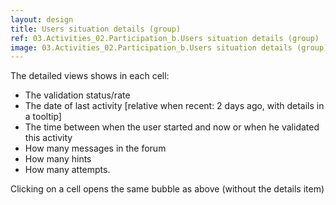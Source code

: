 ```yaml
---
layout: design
title: Users situation details (group)
ref: 03.Activities_02.Participation_b.Users situation details (group)
image: 03.Activities_02.Participation_b.Users situation details (group).png
---
```



The detailed views shows in each cell:
- The validation status/rate
- The date of last activity [relative when recent: 2 days ago, with details in a tooltip]
- The time between when the user started and now or when he validated this activity
- How many messages in the forum
- How many hints
- How many attempts.

Clicking on a cell opens the same bubble as above (without the details item)
